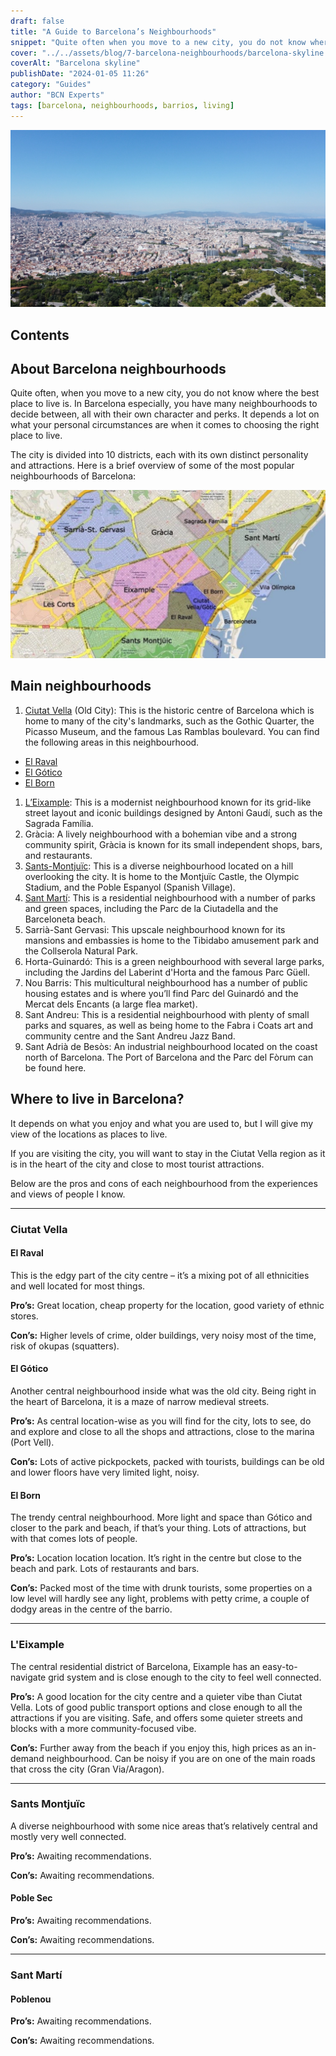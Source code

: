 ```yaml
---
draft: false
title: "A Guide to Barcelona’s Neighbourhoods"
snippet: "Quite often when you move to a new city, you do not know where the best place to live is. In Barcelona you have a number of neighbourhoods and each has its own character and perks. It often depends a lot on what your personal circumstances are when it comes to choosing the right place to live. The city is divided into 10 districts, each with its own distinct character and attractions."
cover: "../../assets/blog/7-barcelona-neighbourhoods/barcelona-skyline.jpg"
coverAlt: "Barcelona skyline"
publishDate: "2024-01-05 11:26"
category: "Guides"
author: "BCN Experts"
tags: [barcelona, neighbourhoods, barrios, living]
---
```


![Barcelona skyline](../../assets/blog/7-barcelona-neighbourhoods/barcelona-skyline.jpg)

## Contents


## About Barcelona neighbourhoods

Quite often, when you move to a new city, you do not know where the best place to live is. In Barcelona especially, you have many neighbourhoods to decide between, all with their own character and perks. It depends a lot on what your personal circumstances are when it comes to choosing the right place to live.

The city is divided into 10 districts, each with its own distinct personality and attractions. Here is a brief overview of some of the most popular neighbourhoods of Barcelona:

![Neighbourhoods](../../assets/blog/7-barcelona-neighbourhoods/neighbourhoods.jpg)

## Main neighbourhoods

1. [Ciutat Vella](#ciutat-vella) (Old City): This is the historic centre of Barcelona which is home to many of the city's landmarks, such as the Gothic Quarter, the Picasso Museum, and the famous Las Ramblas boulevard. You can find the following areas in this neighbourhood.

- [El Raval](#el-raval)
- [El Gótico](#el-gótico)
- [El Born](#el-born)

1. [L’Eixample](#leixample): This is a modernist neighbourhood known for its grid-like street layout and iconic buildings designed by Antoni Gaudí, such as the Sagrada Família.
2. Gràcia: A lively neighbourhood with a bohemian vibe and a strong community spirit, Gràcia is known for its small independent shops, bars, and restaurants.
3. [Sants-Montjuïc](#sants-montjuïc): This is a diverse neighbourhood located on a hill overlooking the city. It is home to the Montjuïc Castle, the Olympic Stadium, and the Poble Espanyol (Spanish Village).
4. [Sant Martí](#sant-martí): This is a residential neighbourhood with a number of parks and green spaces, including the Parc de la Ciutadella and the Barceloneta beach.
5. Sarrià-Sant Gervasi: This upscale neighbourhood known for its mansions and embassies is home to the Tibidabo amusement park and the Collserola Natural Park.
6. Horta-Guinardó: This is a green neighbourhood with several large parks, including the Jardins del Laberint d'Horta and the famous Parc Güell.
7. Nou Barris: This multicultural neighbourhood has a number of public housing estates and is where you’ll find Parc del Guinardó and the Mercat dels Encants (a large flea market).
8. Sant Andreu: This is a residential neighbourhood with plenty of small parks and squares, as well as being home to the Fabra i Coats art and community centre and the Sant Andreu Jazz Band.
9. Sant Adrià de Besòs: An industrial neighbourhood located on the coast north of Barcelona. The Port of Barcelona and the Parc del Fòrum can be found here.


## Where to live in Barcelona?
It depends on what you enjoy and what you are used to, but I will give my view of the locations as places to live. 

If you are visiting the city, you will want to stay in the Ciutat Vella region as it is in the heart of the city and close to most tourist attractions.

Below are the pros and cons of each neighbourhood from the experiences and views of people I know.

---

### Ciutat Vella

#### El Raval

This is the edgy part of the city centre – it’s a mixing pot of all ethnicities and well located for most things.

<div class="success">

**Pro’s:** Great location, cheap property for the location, good variety of ethnic stores.

</div>
<div class="danger">

**Con’s:** Higher levels of crime, older buildings, very noisy most of the time, risk of okupas (squatters).

</div>



#### El Gótico

Another central neighbourhood inside what was the old city. Being right in the heart of Barcelona, it is a maze of narrow medieval streets.


<div class="success">

**Pro’s:** As central location-wise as you will find for the city, lots to see, do and explore and close to all the shops and attractions, close to the marina (Port Vell).

</div>
<div class="danger">

**Con’s:** Lots of active pickpockets, packed with tourists, buildings can be old and lower floors have very limited light, noisy.

</div>



#### El Born

The trendy central neighbourhood. More light and space than Gótico and closer to the park and beach, if that’s your thing. Lots of attractions, but with that comes lots of people.

<div class="success">

**Pro’s:** Location location location. It’s right in the centre but close to the beach and park. Lots of restaurants and bars.

</div>
<div class="danger">

**Con’s:** Packed most of the time with drunk tourists, some properties on a low level will hardly see any light, problems with petty crime, a couple of dodgy areas in the centre of the barrio. 

</div>

---

### L'Eixample

The central residential district of Barcelona, Eixample has an easy-to-navigate grid system and is close enough to the city to feel well connected.


<div class="success">

**Pro’s:** A good location for the city centre and a quieter vibe than Ciutat Vella. Lots of good public transport options and close enough to all the attractions if you are visiting. Safe, and offers some quieter streets and blocks with a more community-focused vibe.

</div>
<div class="danger">

**Con’s:** Further away from the beach if you enjoy this, high prices as an in-demand neighbourhood. Can be noisy if you are on one of the main roads that cross the city (Gran Via/Aragon).

</div>

---

### Sants Montjuïc
A diverse neighbourhood with some nice areas that’s relatively central and mostly very well connected.

<div class="success">

**Pro’s:** Awaiting recommendations.

</div>
<div class="danger">

**Con’s:** Awaiting recommendations.

</div>



#### Poble Sec

<div class="success">

**Pro’s:** Awaiting recommendations.

</div>
<div class="danger">

**Con’s:** Awaiting recommendations.

</div>

---

### Sant Martí

#### Poblenou

<div class="success">

**Pro’s:** Awaiting recommendations.

</div>
<div class="danger">

**Con’s:** Awaiting recommendations.

</div>

